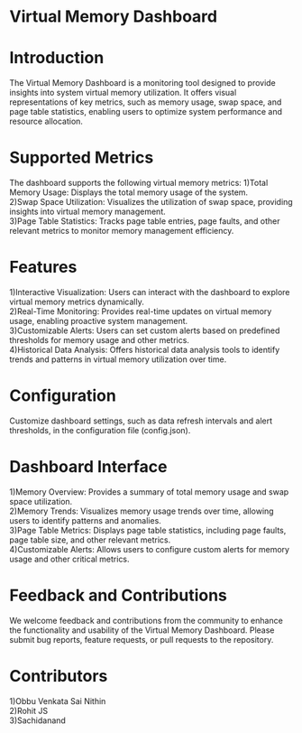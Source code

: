 # Virtual Memory Dashboard

# Introduction
The Virtual Memory Dashboard is a monitoring tool designed to provide insights into system virtual memory utilization. It offers visual representations of key metrics, such as memory usage, swap space, and page table statistics, enabling users to optimize system performance and resource allocation.

# Supported Metrics
The dashboard supports the following virtual memory metrics:
1)Total Memory Usage: Displays the total memory usage of the system.<br />
2)Swap Space Utilization: Visualizes the utilization of swap space, providing insights into virtual memory management.<br />
3)Page Table Statistics: Tracks page table entries, page faults, and other relevant metrics to monitor memory management efficiency.<br />

# Features
1)Interactive Visualization: Users can interact with the dashboard to explore virtual memory metrics dynamically.<br />
2)Real-Time Monitoring: Provides real-time updates on virtual memory usage, enabling proactive system management.<br />
3)Customizable Alerts: Users can set custom alerts based on predefined thresholds for memory usage and other metrics.<br />
4)Historical Data Analysis: Offers historical data analysis tools to identify trends and patterns in virtual memory utilization over time.<br />

# Configuration
Customize dashboard settings, such as data refresh intervals and alert thresholds, in the configuration file (config.json).<br />

# Dashboard Interface
1)Memory Overview: Provides a summary of total memory usage and swap space utilization.<br />
2)Memory Trends: Visualizes memory usage trends over time, allowing users to identify patterns and anomalies.<br />
3)Page Table Metrics: Displays page table statistics, including page faults, page table size, and other relevant metrics.<br />
4)Customizable Alerts: Allows users to configure custom alerts for memory usage and other critical metrics.<br />

# Feedback and Contributions
We welcome feedback and contributions from the community to enhance the functionality and usability of the Virtual Memory Dashboard. Please submit bug reports, feature requests, or pull requests to the repository.<br />

# Contributors
1)Obbu Venkata Sai Nithin<br />
2)Rohit JS<br />
3)Sachidanand<br />
